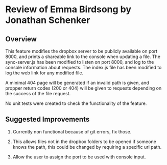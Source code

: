 # Review of Emma Birdsong by Jonathan Schenker

## Overview

This feature modifies the dropbox server to be publicly available on port 8000, and prints a shareable link to the console when updating a file. The sync-server.js has been modified to listen on port 8000, and log to the console information about requests. The index.js file has been modified to log the web link for any modified file.

A minimal 404 page will be generated if an invalid path is given, and propper return codes (200 or 404) will be given to requests depending on the success of the file request.

No unit tests were created to check the functionality of the feature. 

## Suggested Improvements

1. Currently non functional because of git errors, fix those.

2. This allows files not in the dropbox folders to be opened if someone knows the path, this could be changed by requiring a specific url path.

3. Allow the user to assign the port to be used with console input.

